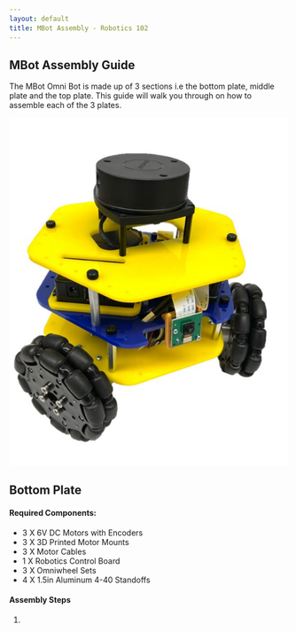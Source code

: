 ```yaml
---
layout: default
title: MBot Assembly - Robotics 102
---
```


## MBot Assembly Guide

The MBot Omni Bot is made up of 3 sections i.e the bottom plate, middle plate and the top plate. This guide will walk you through on how to assemble each of the 3 plates. 

![Mbot Omni](assemblyImages/omni.JPG)
## Bottom Plate
#### Required Components:
- 3 X 6V DC Motors with Encoders
- 3 X 3D Printed Motor Mounts
- 3 X Motor Cables
- 1 X Robotics Control Board
- 3 X Omniwheel Sets
- 4 X 1.5in Aluminum 4-40 Standoffs

#### Assembly Steps
1. 




